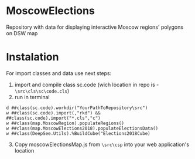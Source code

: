 # MoscowElections
Repository with data for displaying interactive Moscow regions' polygons on DSW map

# Instalation
For import classes and data use next steps:
1. import and compile class sc.code (wich location in repo is - `\src\cls\sc\code.cls`)
2. run in terminal
```
d ##class(sc.code).workdir("YourPathToRepository\src")
w ##class(sc.code).import(,"rkd") && ##class(sc.code).import("*.cls","c")
w ##class(map.MoscowRegion).populateRegions()
w ##class(map.MoscowElections2018).populateElectionsData()
w ##class(DeepSee.Utils).%BuildCube("Elections2018Cube)

```
3. Copy moscowElectionsMap.js from `\src\csp` into your web application's location

